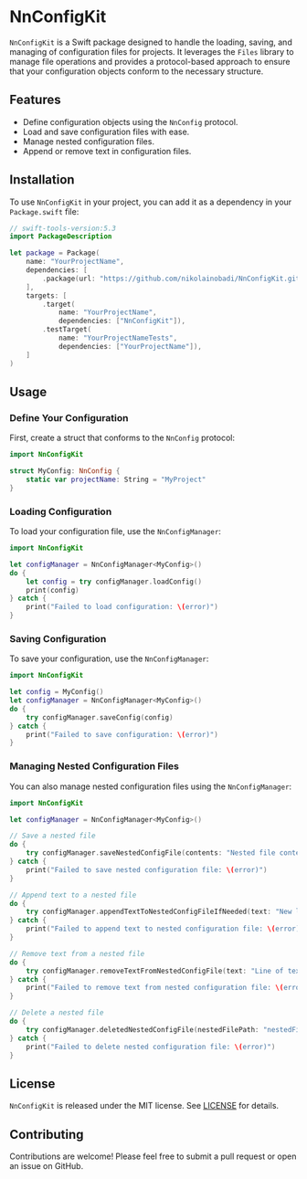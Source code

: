 # NnConfigKit

`NnConfigKit` is a Swift package designed to handle the loading, saving, and managing of configuration files for projects. It leverages the `Files` library to manage file operations and provides a protocol-based approach to ensure that your configuration objects conform to the necessary structure.

## Features

- Define configuration objects using the `NnConfig` protocol.
- Load and save configuration files with ease.
- Manage nested configuration files.
- Append or remove text in configuration files.

## Installation

To use `NnConfigKit` in your project, you can add it as a dependency in your `Package.swift` file:

```swift
// swift-tools-version:5.3
import PackageDescription

let package = Package(
    name: "YourProjectName",
    dependencies: [
        .package(url: "https://github.com/nikolainobadi/NnConfigKit.git", branch: "main")
    ],
    targets: [
        .target(
            name: "YourProjectName",
            dependencies: ["NnConfigKit"]),
        .testTarget(
            name: "YourProjectNameTests",
            dependencies: ["YourProjectName"]),
    ]
)
```

## Usage

### Define Your Configuration

First, create a struct that conforms to the `NnConfig` protocol:

```swift
import NnConfigKit

struct MyConfig: NnConfig {
    static var projectName: String = "MyProject"
}
```

### Loading Configuration

To load your configuration file, use the `NnConfigManager`:

```swift
import NnConfigKit

let configManager = NnConfigManager<MyConfig>()
do {
    let config = try configManager.loadConfig()
    print(config)
} catch {
    print("Failed to load configuration: \(error)")
}
```

### Saving Configuration

To save your configuration, use the `NnConfigManager`:

```swift
import NnConfigKit

let config = MyConfig()
let configManager = NnConfigManager<MyConfig>()
do {
    try configManager.saveConfig(config)
} catch {
    print("Failed to save configuration: \(error)")
}
```

### Managing Nested Configuration Files

You can also manage nested configuration files using the `NnConfigManager`:

```swift
import NnConfigKit

let configManager = NnConfigManager<MyConfig>()

// Save a nested file
do {
    try configManager.saveNestedConfigFile(contents: "Nested file contents", nestedFilePath: "nestedFile.txt")
} catch {
    print("Failed to save nested configuration file: \(error)")
}

// Append text to a nested file
do {
    try configManager.appendTextToNestedConfigFileIfNeeded(text: "New line of text", nestedFilePath: "nestedFile.txt")
} catch {
    print("Failed to append text to nested configuration file: \(error)")
}

// Remove text from a nested file
do {
    try configManager.removeTextFromNestedConfigFile(text: "Line of text to remove", nestedFilePath: "nestedFile.txt")
} catch {
    print("Failed to remove text from nested configuration file: \(error)")
}

// Delete a nested file
do {
    try configManager.deletedNestedConfigFile(nestedFilePath: "nestedFile.txt")
} catch {
    print("Failed to delete nested configuration file: \(error)")
}
```

## License

`NnConfigKit` is released under the MIT license. See [LICENSE](LICENSE) for details.

## Contributing

Contributions are welcome! Please feel free to submit a pull request or open an issue on GitHub.
